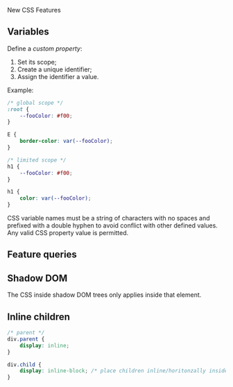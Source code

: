 New CSS Features

## Variables

Define a *custom property*:

1. Set its scope;
2. Create a unique identifier;
3. Assign the identifier a value.

Example:

```css
/* global scope */
:root {
	--fooColor: #f00;
}

E {
	border-color: var(--fooColor);
}

/* limited scope */
h1 {
	--fooColor: #f00;
}

h1 {
	color: var(--fooColor);
}
```

CSS variable names must be a string of characters with no spaces and prefixed with a double hyphen to avoid conflict with other defined values. Any valid CSS property value is permitted.

## Feature queries



## Shadow DOM

The CSS inside shadow DOM trees only applies inside that element. 

## Inline children

```css
/* parent */
div.parent {
	display: inline;
}

div.child {
	display: inline-block; /* place children inline/horitonzally inside parent */
}
```